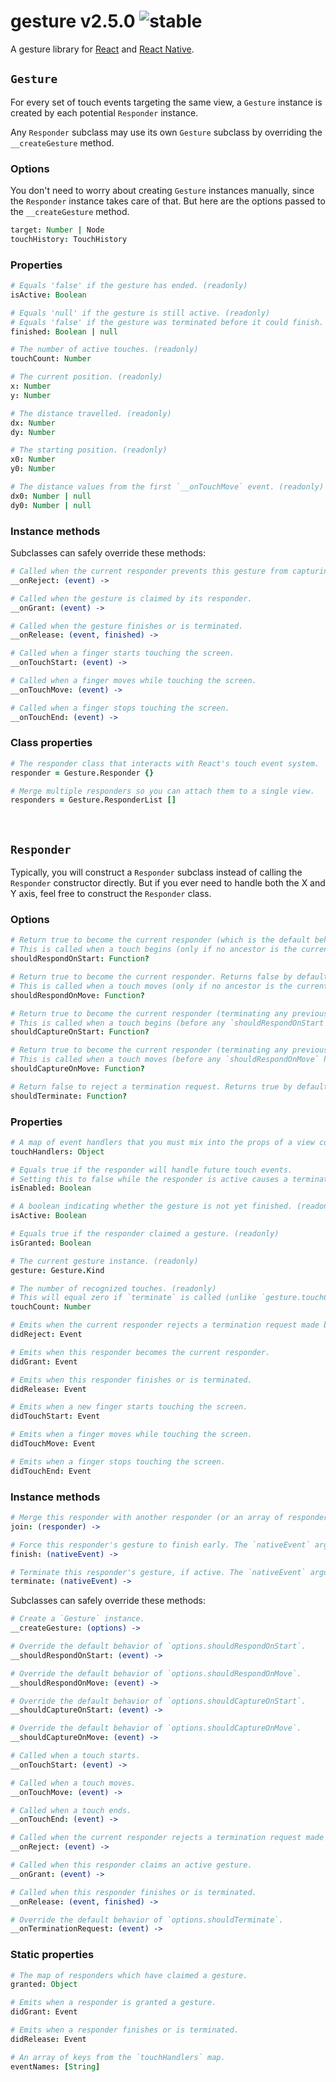 
# gesture v2.5.0 ![stable](https://img.shields.io/badge/stability-stable-4EBA0F.svg?style=flat)

A gesture library for [React](http://github.com/facebook/react) and [React Native](http://github.com/facebook/react-native).

## `Gesture`

For every set of touch events targeting the same view, a `Gesture` instance is created by each potential `Responder` instance.

Any `Responder` subclass may use its own `Gesture` subclass by overriding the `__createGesture` method.

### Options

You don't need to worry about creating `Gesture` instances manually, since the `Responder` instance takes care of that. But here are the options passed to the `__createGesture` method.

```coffee
target: Number | Node
touchHistory: TouchHistory
```

### Properties

```coffee
# Equals 'false' if the gesture has ended. (readonly)
isActive: Boolean

# Equals 'null' if the gesture is still active. (readonly)
# Equals 'false' if the gesture was terminated before it could finish.
finished: Boolean | null

# The number of active touches. (readonly)
touchCount: Number

# The current position. (readonly)
x: Number
y: Number

# The distance travelled. (readonly)
dx: Number
dy: Number

# The starting position. (readonly)
x0: Number
y0: Number

# The distance values from the first `__onTouchMove` event. (readonly)
dx0: Number | null
dy0: Number | null
```

### Instance methods

Subclasses can safely override these methods:

```coffee
# Called when the current responder prevents this gesture from capturing.
__onReject: (event) ->

# Called when the gesture is claimed by its responder.
__onGrant: (event) ->

# Called when the gesture finishes or is terminated.
__onRelease: (event, finished) ->

# Called when a finger starts touching the screen.
__onTouchStart: (event) ->

# Called when a finger moves while touching the screen.
__onTouchMove: (event) ->

# Called when a finger stops touching the screen.
__onTouchEnd: (event) ->
```

### Class properties

```coffee
# The responder class that interacts with React's touch event system.
responder = Gesture.Responder {}

# Merge multiple responders so you can attach them to a single view.
responders = Gesture.ResponderList []
```

&nbsp;

## `Responder`

Typically, you will construct a `Responder` subclass instead of calling the `Responder` constructor directly. But if you ever need to handle both the X and Y axis, feel free to construct the `Responder` class.

### Options

```coffee
# Return true to become the current responder (which is the default behavior).
# This is called when a touch begins (only if no ancestor is the current responder).
shouldRespondOnStart: Function?

# Return true to become the current responder. Returns false by default.
# This is called when a touch moves (only if no ancestor is the current responder).
shouldRespondOnMove: Function?

# Return true to become the current responder (terminating any previous responder). Returns false by default.
# This is called when a touch begins (before any `shouldRespondOnStart` handlers).
shouldCaptureOnStart: Function?

# Return true to become the current responder (terminating any previous responder). Returns false by default.
# This is called when a touch moves (before any `shouldRespondOnMove` handlers).
shouldCaptureOnMove: Function?

# Return false to reject a termination request. Returns true by default.
shouldTerminate: Function?
```

### Properties

```coffee
# A map of event handlers that you must mix into the props of a view constructor. (readonly)
touchHandlers: Object

# Equals true if the responder will handle future touch events.
# Setting this to false while the responder is active causes a termination event.
isEnabled: Boolean

# A boolean indicating whether the gesture is not yet finished. (readonly)
isActive: Boolean

# Equals true if the responder claimed a gesture. (readonly)
isGranted: Boolean

# The current gesture instance. (readonly)
gesture: Gesture.Kind

# The number of recognized touches. (readonly)
# This will equal zero if `terminate` is called (unlike `gesture.touchCount`).
touchCount: Number

# Emits when the current responder rejects a termination request made by this responder.
didReject: Event

# Emits when this responder becomes the current responder.
didGrant: Event

# Emits when this responder finishes or is terminated.
didRelease: Event

# Emits when a new finger starts touching the screen.
didTouchStart: Event

# Emits when a finger moves while touching the screen.
didTouchMove: Event

# Emits when a finger stops touching the screen.
didTouchEnd: Event
```

### Instance methods

```coffee
# Merge this responder with another responder (or an array of responders), returning a `ResponderList` instance.
join: (responder) ->

# Force this responder's gesture to finish early. The `nativeEvent` argument is optional.
finish: (nativeEvent) ->

# Terminate this responder's gesture, if active. The `nativeEvent` argument is optional.
terminate: (nativeEvent) ->
```

Subclasses can safely override these methods:

```coffee
# Create a `Gesture` instance.
__createGesture: (options) ->

# Override the default behavior of `options.shouldRespondOnStart`.
__shouldRespondOnStart: (event) ->

# Override the default behavior of `options.shouldRespondOnMove`.
__shouldRespondOnMove: (event) ->

# Override the default behavior of `options.shouldCaptureOnStart`.
__shouldCaptureOnStart: (event) ->

# Override the default behavior of `options.shouldCaptureOnMove`.
__shouldCaptureOnMove: (event) ->

# Called when a touch starts.
__onTouchStart: (event) ->

# Called when a touch moves.
__onTouchMove: (event) ->

# Called when a touch ends.
__onTouchEnd: (event) ->

# Called when the current responder rejects a termination request made by this responder.
__onReject: (event) ->

# Called when this responder claims an active gesture.
__onGrant: (event) ->

# Called when this responder finishes or is terminated.
__onRelease: (event, finished) ->

# Override the default behavior of `options.shouldTerminate`.
__onTerminationRequest: (event) ->
```

### Static properties

```coffee
# The map of responders which have claimed a gesture.
granted: Object

# Emits when a responder is granted a gesture.
didGrant: Event

# Emits when a responder finishes or is terminated.
didRelease: Event

# An array of keys from the `touchHandlers` map.
eventNames: [String]
```
